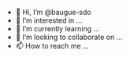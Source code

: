 - 👋 Hi, I’m @baugue-sdo
- 👀 I’m interested in ...
- 🌱 I’m currently learning ...
- 💞️ I’m looking to collaborate on ...
- 📫 How to reach me ...

<!---
baugue-sdo/baugue-sdo is a ✨ special ✨ repository because its `README.md` (this file) appears on your GitHub profile.
You can click the Preview link to take a look at your changes.
--->
